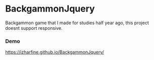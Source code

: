 # BackgammonJquery
Backgammon game that I made for studies half year ago, this project doesnt support responsive. 

### Demo
https://izharfine.github.io/BackgammonJquery/
